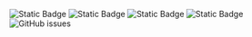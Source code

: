![Static Badge](https://img.shields.io/badge/blacklists-60-000000) ![Static Badge](https://img.shields.io/badge/blacklisted-3126597-cc0000) ![Static Badge](https://img.shields.io/badge/whitelisted-2243-00CC00) ![Static Badge](https://img.shields.io/badge/streaming_blacklist-28107-000000) ![GitHub issues](https://img.shields.io/github/issues/fabriziosalmi/blacklists)
